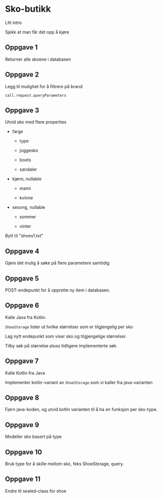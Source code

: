 
<H1>Sko-butikk</H1>

Litt intro

  

Sjekk at man får det opp å kjøre

  

<H2>Oppgave 1</H2>

Returner alle skoene i databasen

  

<H2>Oppgave 2</H2>

Legg til mulighet for å filtrere på brand

  

<code>call.request.queryParameters</code>

  

<H2>Oppgave 3</H2>

Utvid sko med flere properties

- farge

	- type

	- joggesko

	- boots

	- sandaler

- kjønn, nullable

	- mann

	- kvinne

- sesong, nullable

	- sommer

	- vinter

  

Bytt til "shoes1.txt"

  

<H2>Oppgave 4</H2>

Gjøre det mulig å søke på flere parametere samtidig

  

<H2>Oppgave 5</H2>

POST-endepunkt for å opprette ny item i databasen.

  

<H2>Oppgave 6</H2>

Kalle Java fra Kotlin.

  

<code>ShoeStorage</code> lister ut hvilke størrelser som er tilgjengelig per sko

  

Lag nytt endepunkt som viser sko og tilgjengelige størrelser.

Tilby søk på størrelse pluss tidligere implementerte søk.

  

<H2>Oppgave 7</H2>

Kalle Kotlin fra Java

  

Implementer kotlin-variant av <code>ShoeStorage</code> som vi kaller fra java-varianten

  

<H2>Oppgave 8</H2>

Fjern java-koden, og utvid kotlin varianten til å ha en funksjon per sko-type.

  

<H2>Oppgave 9</H2>

Modeller sko basert på type

  

<H2>Oppgave 10</H2>

Bruk type for å skille mellom sko, feks ShoeStorage, query.

  

<H2>Oppgave 11</H2>

Endre til sealed-class for shoe